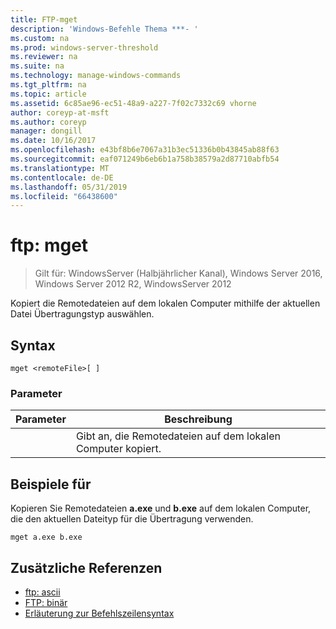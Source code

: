 ```yaml
---
title: FTP-mget
description: 'Windows-Befehle Thema ***- '
ms.custom: na
ms.prod: windows-server-threshold
ms.reviewer: na
ms.suite: na
ms.technology: manage-windows-commands
ms.tgt_pltfrm: na
ms.topic: article
ms.assetid: 6c85ae96-ec51-48a9-a227-7f02c7332c69 vhorne
author: coreyp-at-msft
ms.author: coreyp
manager: dongill
ms.date: 10/16/2017
ms.openlocfilehash: e43bf8b6e7067a31b3ec51336b0b43845ab88f63
ms.sourcegitcommit: eaf071249b6eb6b1a758b38579a2d87710abfb54
ms.translationtype: MT
ms.contentlocale: de-DE
ms.lasthandoff: 05/31/2019
ms.locfileid: "66438600"
---
```

# <a name="ftp-mget"></a>ftp: mget

>Gilt für: WindowsServer (Halbjährlicher Kanal), Windows Server 2016, Windows Server 2012 R2, WindowsServer 2012

Kopiert die Remotedateien auf dem lokalen Computer mithilfe der aktuellen Datei Übertragungstyp auswählen.   
## <a name="syntax"></a>Syntax  
```  
mget <remoteFile>[ ]  
```  
### <a name="parameters"></a>Parameter  

|  Parameter   |                        Beschreibung                        |
|--------------|-----------------------------------------------------------|
| <remoteFile> | Gibt an, die Remotedateien auf dem lokalen Computer kopiert. |

## <a name="BKMK_Examples"></a>Beispiele für  
Kopieren Sie Remotedateien **a.exe** und **b.exe** auf dem lokalen Computer, die den aktuellen Dateityp für die Übertragung verwenden.  
```  
mget a.exe b.exe  
```  
## <a name="additional-references"></a>Zusätzliche Referenzen  
-   [ftp: ascii](ftp-ascii.md)  
-   [FTP: binär](ftp-binary.md)  
-   [Erläuterung zur Befehlszeilensyntax](command-line-syntax-key.md)  
